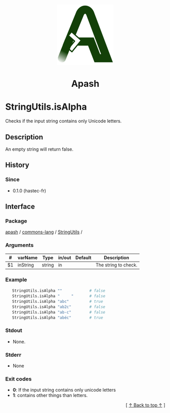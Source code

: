 
<div align='center' id='apash-top'>
  <a href='https://github.com/hastec-fr/apash'>
    <img alt='apash-logo' src='../../../../../../assets/apash-logo.svg'/>
  </a>

  # Apash
</div>


# StringUtils.isAlpha
Checks if the input string contains only Unicode letters.
## Description
   An empty string will return false.

## History
### Since
  * 0.1.0 (hastec-fr)

## Interface
### Package
<!-- apash.packageBegin -->
[apash](../../../apash.md) / [commons-lang](../../commons-lang.md) / [StringUtils](../StringUtils.md) / 
<!-- apash.packageEnd -->

### Arguments
 | #      | varName        | Type          | in/out   | Default    | Description                           |
 |--------|----------------|---------------|----------|------------|---------------------------------------|
 | $1     | inString       | string        | in       |            | The string to check.                  |

### Example
 ```bash
    StringUtils.isAlpha ""            # false
    StringUtils.isAlpha "     "       # false
    StringUtils.isAlpha "abc"         # true
    StringUtils.isAlpha "ab2c"        # false
    StringUtils.isAlpha "ab-c"        # false
    StringUtils.isAlpha "abéc"        # true
 ```

### Stdout
  * None.
### Stderr
  * None

### Exit codes
  * **0**: If the input string contains only unicode letters
  * **1**: contains other things than letters.

  <div align='right'>[ <a href='#apash-top'>↑ Back to top ↑</a> ]</div>

